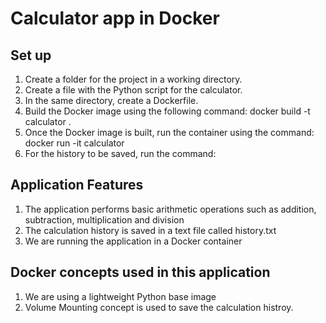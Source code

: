 # Calculator app in Docker

## Set up
1. Create a folder for the project in a working directory.
2. Create a file with the Python script for the calculator.
3. In the same directory, create a Dockerfile.
4. Build the Docker image using the following command: docker build -t calculator .
5. Once the Docker image is built, run the container using the command: docker run -it calculator
6. For the history to be saved, run the command: 

## Application Features
1. The application performs basic arithmetic operations such as addition, subtraction, multiplication and division
2. The calculation history is saved in a text file called history.txt
3. We are running the application in a Docker container

## Docker concepts used in this application
1. We are using a lightweight Python base image
2. Volume Mounting concept is used to save the calculation histroy.
